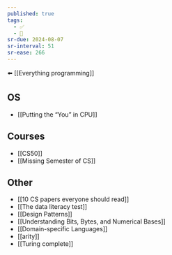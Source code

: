```yaml
---
published: true
tags:
  - ✅
  - 🧭
sr-due: 2024-08-07
sr-interval: 51
sr-ease: 266
---
```

⬅️ [[Everything programming]]
## OS
- [[Putting the “You” in CPU]]
## Courses
- [[CS50]]
- [[Missing Semester of CS]]

## Other
- [[10 CS papers everyone should read]]
- [[The data literacy test]]
- [[Design Patterns]]
- [[Understanding Bits, Bytes, and Numerical Bases]]
- [[Domain-specific Languages]]
- [[arity]]
- [[Turing complete]]